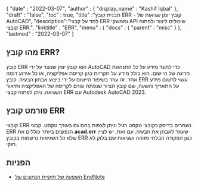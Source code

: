 {
  "date" : "2022-03-07",
  "author" : {
    "display_name" : "Kashif Iqbal"
},
  "draft" : "false",
  "toc" : true,
  "title" :"תבנית קובץ ERR - קובץ יומן שגיאות של AutoCAD",
  "description":"למד על קבצי ERR וממשקי API שיכולים ליצור ולפתוח קובצי ERR.",
  "linktitle" : "ERR",
  "menu" : {
    "docs" : {
      "parent" : "misc"
}
},
  "lastmod" : "2022-03-07"
}

## מהו קובץ ERR?

קובץ ERR הוא קובץ יומן שנוצר על ידי AutoCAD כדי לתעד מידע על כל התנהגות חריגה של היישום. הוא כולל מידע על תקריות כגון קריסת אפליקציה, או כל אירוע דומה אחר. זה עוזר בשיפור היישום על ידי ביצוע אבחון הבעיה. קובץ ERR עשוי לרשום מידע על התאריך והשעה, שם קובץ הציור שנפתח וגורם לקריסה של האפליקציה ותיאור השגיאה. ניתן לפתוח קבצי ERR עם
Autodesk AutoCAD 2023.

## פורמט קובץ ERR

קובצי ERR נשמרים בדיסק כקובצי טקסט רגיל וניתן לצפות בהם גם בעורך טקסט. קבצי ERR הנפוצים ביותר כוללים את **acad.err** שעוזר לאבחן את הבעיה. עם זאת, יש לציין שלא כל השגיאות נרשמות בקובץ ERR כגון הפקודה הבלתי מזוהה ושגיאות שם בלוק לא חוקי.

## הפניות

* [השפעה של תיקיית הנתונים של EndNote](https://support.clarivate.com/Endnote/s/article/EndNote-Description-of-the-Data-folder-that-accompanies-enl-library-files?language=en_US)

